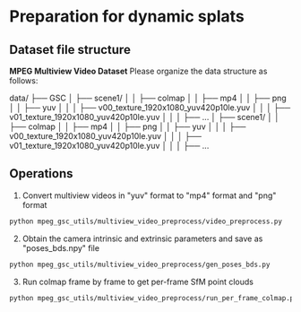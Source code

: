 # Preparation for dynamic splats

## Dataset file structure
**MPEG Multiview Video Dataset**
Please organize the data structure as follows:

data/
├── GSC
│   ├── scene1/
│   │   ├── colmap
│   │   ├── mp4
│   │   ├── png
│   │   ├── yuv
│   │   │   ├── v00_texture_1920x1080_yuv420p10le.yuv
│   │   │   ├── v01_texture_1920x1080_yuv420p10le.yuv
│   │   │   ├── ...
│   ├── scene1/
│   │   ├── colmap
│   │   ├── mp4
│   │   ├── png
│   │   ├── yuv
│   │   │   ├── v00_texture_1920x1080_yuv420p10le.yuv
│   │   │   ├── v01_texture_1920x1080_yuv420p10le.yuv
│   │   │   ├── ...

## Operations
1. Convert multiview videos in "yuv" format to "mp4" format and "png" format
```bash
python mpeg_gsc_utils/multiview_video_preprocess/video_preprocess.py
```
2. Obtain the camera intrinsic and extrinsic parameters and save as "poses_bds.npy" file
```bash
python mpeg_gsc_utils/multiview_video_preprocess/gen_poses_bds.py
```
3. Run colmap frame by frame to get per-frame SfM point clouds 
```bash
python mpeg_gsc_utils/multiview_video_preprocess/run_per_frame_colmap.py
```